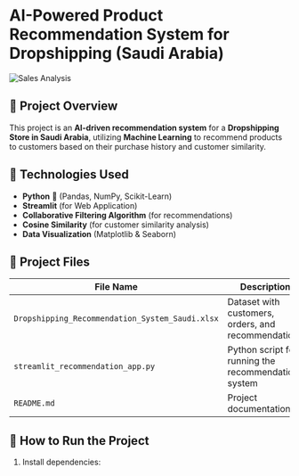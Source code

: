 #  AI-Powered Product Recommendation System for Dropshipping (Saudi Arabia)  

![Sales Analysis](https://www.example.com/sales-analysis-image.png)  

## 📌 Project Overview  
This project is an **AI-driven recommendation system** for a **Dropshipping Store in Saudi Arabia**, utilizing **Machine Learning** to recommend products to customers based on their purchase history and customer similarity.  

## 🔧 Technologies Used  
- **Python** 🐍 (Pandas, NumPy, Scikit-Learn)  
- **Streamlit** (for Web Application)  
- **Collaborative Filtering Algorithm** (for recommendations)  
- **Cosine Similarity** (for customer similarity analysis)  
- **Data Visualization** (Matplotlib & Seaborn)  

## 📂 Project Files  
| File Name | Description |
|-----------|------------|
| `Dropshipping_Recommendation_System_Saudi.xlsx` | Dataset with customers, orders, and recommendations |
| `streamlit_recommendation_app.py` | Python script for running the recommendation system |
| `README.md` | Project documentation |

## 🚀 How to Run the Project  
1. Install dependencies:  
   ```bash

